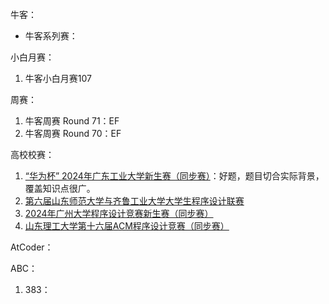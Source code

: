 

牛客：

- 牛客系列赛：

小白月赛：

1. 牛客小白月赛107

周赛：

1. 牛客周赛 Round 71：EF
2. 牛客周赛 Round 70：EF



高校校赛：
1. [“华为杯” 2024年广东工业大学新生赛（同步赛）](https://ac.nowcoder.com/acm/contest/97666)：好题，题目切合实际背景，覆盖知识点很广。
2. [第六届山东师范大学与齐鲁工业大学大学生程序设计联赛](https://ac.nowcoder.com/acm/contest/97908)
3. [2024年广州大学程序设计竞赛新生赛（同步赛）](https://ac.nowcoder.com/acm/contest/97487)
4. [山东理工大学第十六届ACM程序设计竞赛（同步赛）](https://ac.nowcoder.com/acm/contest/81509) 



AtCoder：

ABC：

1. 383：

